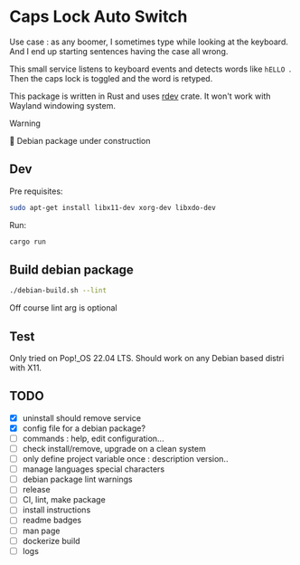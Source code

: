 # Caps Lock Auto Switch

Use case : as any boomer, I sometimes type while looking at the keyboard. And I end up starting sentences having the case all wrong.

This small service listens to keyboard events and detects words like `hELLO `. Then the caps lock is toggled and the word is retyped.

This package is written in Rust and uses [rdev](https://docs.rs/rdev/latest/rdev/) crate. It won't work with Wayland windowing system.

> [!WARNING]  
> 🚧 Debian package under construction

## Dev

Pre requisites:

```bash
sudo apt-get install libx11-dev xorg-dev libxdo-dev
```

Run:

```bash
cargo run
```

## Build debian package

```bash
./debian-build.sh --lint 
```

Off course lint arg is optional

## Test

Only tried on Pop!_OS 22.04 LTS. Should work on any Debian based distri with X11.

## TODO

- [x] uninstall should remove service
- [x] config file for a debian package?
- [ ] commands : help, edit configuration...
- [ ] check install/remove, upgrade on a clean system
- [ ] only define project variable once : description version..
- [ ] manage languages special characters
- [ ] debian package lint warnings
- [ ] release
- [ ] CI, lint, make package
- [ ] install instructions
- [ ] readme badges
- [ ] man page
- [ ] dockerize build
- [ ] logs
